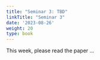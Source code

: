 ```yaml
---
title: "Seminar 3: TBD"
linkTitle: "Seminar 3"
date: '2023-08-26'
weight: 20
type: book
---
```


This week, please read the paper ...